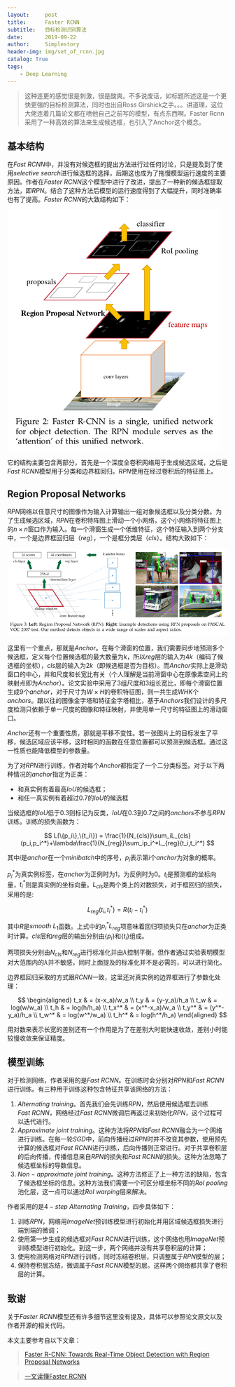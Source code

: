 ```yaml
---
layout:     post
title:      Faster RCNN
subtitle:   目标检测识别算法
date:       2019-09-22
author:     Simplestory
header-img: img/set_of_rcnn.jpg
catalog: True
tags:
    - Deep Learning
---
```


> 这种连更的感觉很是刺激，很是酸爽。不多说废话，如标题所述这是一个更快更强的目标检测算法，同时也出自Ross Girshick之手。。。讲道理，这位大佬连着几篇论文都在喷他自己之前写的模型，有点东西啊。Faster Rcnn采用了一种高效的算法来生成候选框，也引入了Anchor这个概念。

## 基本结构

在$Fast \ RCNN$中，并没有对候选框的提出方法进行过任何讨论，只是提及到了使用$selective \ search$进行候选框的选择，后期这也成为了拖慢模型运行速度的主要原因。作者在$Faster \ RCNN$这个模型中进行了改进，提出了一种新的候选框提取方法，即$RPN$。结合了这种方法后模型的运行速度得到了大幅提升，同时准确率也有了提高。$Faster \ RCNN$的大致结构如下：

![architecture of faster rcnn](https://raw.githubusercontent.com/simplestory/simplestory.github.io/master/img/2019-09-22/architecture_of_fasterrcnn.png)

它的结构主要包含两部分，首先是一个深度全卷积网络用于生成候选区域，之后是$Fast \ RCNN$模型用于分类和边界框回归。$RPN$使用在经过卷积后的特征图上。

## Region Proposal Networks

$RPN$网络以任意尺寸的图像作为输入计算输出一组对象候选框以及分类分数。为了生成候选区域，$RPN$在卷积特阵图上滑动一个小网络，这个小网络将特征图上的$n \times n$窗口作为输入。每一个滑窗生成一个低维特征，这个特征输入到两个分支中，一个是边界框回归层（$reg$），一个是框分类层（$cls$）。结构大致如下：

![architecture of RPN](https://raw.githubusercontent.com/simplestory/simplestory.github.io/master/img/2019-09-22/architecture_of_rpn.png)

这里有一个重点，那就是$Anchor$。在每个滑窗的位置，我们需要同步地预测多个候选框，定义每个位置候选框的最大数量为$k$，所以$reg$层的输入为$4k$（编码了候选框的坐标），$cls$层的输入为$2k$（即候选框是否为目标）。而$Anchor$实际上是滑动窗口的中心，并和尺度和长宽比有关（个人理解是当前滑窗中心在原像素空间上的映射点即为$Anchor$）。论文实验中采用了3组尺度和3组长宽比，即每个滑窗位置生成9个$anchor$，对于尺寸为$W \times H$的卷积特征图，则一共生成$WHK$个$anchors$。跟以往的图像金字塔和特征金字塔相比，基于$Anchors$我们设计的多尺度检测只依赖于单一尺度的图像和特征映射，并使用单一尺寸的特征图上的滑动窗口。

$Anchor$还有一个重要性质，那就是平移不变性。若一张图片上的目标发生了平移，候选区域应该平移，这时相同的函数在任意位置都可以预测到候选框。通过这一性质也能降低模型的参数量。

为了对$RPN$进行训练，作者对每个$Anchor$都指定了一个二分类标签。对于以下两种情况的$anchor$指定为正类：

- 和真实例有着最高$IoU$的候选框；
- 和任一真实例有着超过0.7的$IoU$的候选框

当候选框的$IoU$低于0.3则标记为反类，$IoU$在0.3到0.7之间的$anchors$不参与$RPN$训练。训练的损失函数为：

$$
L(\{p_i\},\{t_i\}) = \frac{1}{N_{cls}}\sum_iL_{cls}(p_i,p_i^*)+\lambda\frac{1}{N_{reg}}\sum_ip_i^*L_{reg}(t_i,t_i^*)
$$

其中$i$是$anchor$在一个$minibatch$中的序号，$p_i$表示第$i$个$anchor$为对象的概率。

$p_i^{*}$为真实例标签，在$anchor$为正例时为1，为反例时为0。$t_i$是预测框的坐标向量，$t_i^*$则是真实例的坐标向量。$L_{cls}$是两个类上的对数损失，对于框回归的损失，采用的是:

$$
L_{reg}(t_i,t_i^*)=R(t_i-t_i^*)
$$

其中$R$是$smooth \ L_1$函数。上式中的$p_i^*L_{reg}$项意味着回归项损失只在$anchor$为正类时计算。$cls$层和$reg$层的输出分别由$\{p_i\}$和$\{t_i\}$组成。

两项损失分别由$N_{cls}$和$N_{reg}$进行标准化并由$\lambda$控制平衡。但作者通过实验表明模型对大范围内的$\lambda$并不敏感，同时上面提及的标准化并不是必需的，可以进行简化。

边界框回归采取的方式跟$RCNN$一致，这里还对真实例的边界框进行了参数化处理：

$$
\begin{aligned}
    t_x & = (x-x_a)/w_a \\
    t_y & = (y-y_a)/h_a \\
    t_w & = log(w/w_a) \\
    t_h & = log(h/h_a) \\
    t_x^* & = (x^*-x_a)/w_a \\
    t_y^* & = (y^*-y_a)/h_a \\
    t_w^* & = log(w^*/w_a) \\
    t_h^* & = log(h^*/h_a)
\end{aligned}
$$

用对数来表示长宽的差别还有一个作用是为了在差别大时能快速收敛，差别小时能较慢收敛来保证精度。

## 模型训练

对于检测网络，作者采用的是$Fast \ RCNN$。在训练时会分别对$RPN$和$Fast \ RCNN$进行训练。有三种用于训练这种包含特征共享该网络的方法：

1. $Alternating \ training$。首先我们会先训练$RPN$，然后使用候选框去训练$Fast \ RCNN$，网络经过$Fast \ RCNN$微调后再返过来初始化$RPN$，这个过程可以迭代进行。
2. $Approximate \ joint \ training$。这种方法将$RPN$和$Fast \ RCNN$融合为一个网络进行训练。在每一轮$SGD$中，前向传播经过$RPN$时并不改变其参数，使用预先计算的候选框对$Fast \ RCNN$进行训练，后向传播则正常进行。对于共享卷积层的后向传播，传播信息来自$RPN$的损失和$Fast \ RCNN$的损失。这种方法忽略了候选框坐标的导数信息。
3. $Non-approximate \ joint \ training$。这种方法修正了上一种方法的缺陷，包含了候选框坐标的信息。这种方法我们需要一个可区分框坐标不同的$RoI \ pooling$池化层，这一点可以通过$RoI \ warping$层来解决。

作者采用的是$4-step \ Alternating \ Training$，四步具体如下：

1. 训练$RPN$，网络用$ImageNet$预训练模型进行初始化并用区域候选框损失进行端到端的微调；
2. 使用第一步生成的候选框对$Fast \ RCNN$进行训练，这个网络也用$ImageNet$预训练模型进行初始化。到这一步，两个网络并没有共享卷积层的计算；
3. 使用检测网络对$RPN$进行训练，同时冻结卷积层，只调整属于$RPN$模型的层；
4. 保持卷积层冻结，微调属于$Fast \ RCNN$模型的层。这样两个网络都共享了卷积层的计算。

## 致谢

关于$Faster \ RCNN$模型还有许多细节这里没有提及，具体可以参照论文原文以及作者开源的相关代码。

本文主要参考自以下文章：

>[Faster R-CNN: Towards Real-Time Object Detection with Region Proposal Networks](https://arxiv.org/pdf/1506.01497.pdf)

>[一文读懂Faster RCNN](https://zhuanlan.zhihu.com/p/31426458)